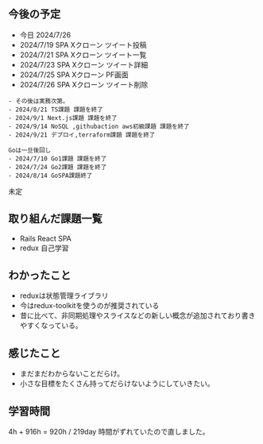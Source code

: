 ## 今後の予定
- 今日 2024/7/26
- 2024/7/19 SPA Xクローン ツイート投稿
- 2024/7/21 SPA Xクローン ツイート一覧
- 2024/7/23 SPA Xクローン ツイート詳細
- 2024/7/25 SPA Xクローン PF画面 
- 2024/7/26 SPA Xクローン ツイート削除
~~~
- その後は実務次第。
- 2024/8/21 TS課題 課題を終了
- 2024/9/1 Next.js課題 課題を終了
- 2024/9/14 NoSQL ,githubaction aws初級課題 課題を終了
- 2024/9/21 デプロイ,terraform課題 課題を終了

Goは一旦後回し
- 2024/7/10 Go1課題 課題を終了
- 2024/7/24 Go2課題 課題を終了
- 2024/8/14 GoSPA課題終了
~~~
未定

## 取り組んだ課題一覧
- Rails React SPA
- redux 自己学習
## わかったこと
- reduxは状態管理ライブラリ
- 今はredux-toolkitを使うのが推奨されている
- 昔に比べて、非同期処理やスライスなどの新しい概念が追加されており書きやすくなっている。
## 感じたこと
- まだまだわからないことだらけ。
- 小さな目標をたくさん持ってだらけないようにしていきたい。
## 学習時間
4h + 916h
= 920h  / 219day
時間がずれていたので直しました。
